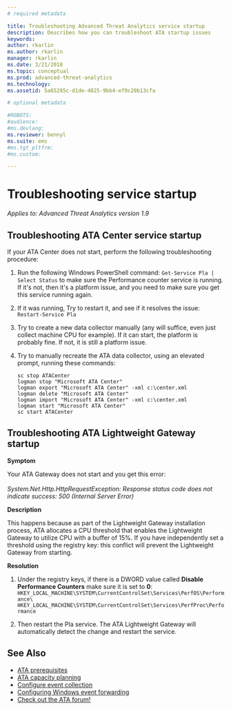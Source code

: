```yaml
---
# required metadata

title: Troubleshooting Advanced Threat Analytics service startup
description: Describes how you can troubleshoot ATA startup issues
keywords:
author: rkarlin
ms.author: rkarlin
manager: rkarlin
ms.date: 3/21/2018
ms.topic: conceptual
ms.prod: advanced-threat-analytics
ms.technology:
ms.assetid: 5a65285c-d1de-4025-9bb4-ef9c20b13cfa

# optional metadata

#ROBOTS:
#audience:
#ms.devlang:
ms.reviewer: bennyl
ms.suite: ems
#ms.tgt_pltfrm:
#ms.custom:

---
```


# Troubleshooting service startup

*Applies to: Advanced Threat Analytics version 1.9*

## Troubleshooting ATA Center service startup

If your ATA Center does not start, perform the following troubleshooting procedure:

1.	Run the following Windows PowerShell command:
    `Get-Service Pla | Select Status`
to make sure the Performance counter service is running. If it's not, then it's a platform issue, and you need to make sure you get this service running again.
2.	If it was running, Try to restart it, and see if it resolves the issue:
    `Restart-Service Pla`
3.	Try to create a new data collector manually (any will suffice, even just collect machine CPU for example).
If it can start, the platform is probably fine. If not, it is still a platform issue.

4.	Try to manually recreate the ATA data collector, using an elevated prompt, running these commands:

        sc stop ATACenter
        logman stop "Microsoft ATA Center"
        logman export "Microsoft ATA Center" -xml c:\center.xml
        logman delete "Microsoft ATA Center"
        logman import "Microsoft ATA Center" -xml c:\center.xml
        logman start "Microsoft ATA Center"
        sc start ATACenter

## Troubleshooting ATA Lightweight Gateway startup

**Symptom**

Your ATA Gateway does not start and you get this error:<br></br>
*System.Net.Http.HttpRequestException: Response status code does not indicate success: 500 (Internal Server Error)*

**Description**

This happens because as part of the Lightweight Gateway installation process, ATA allocates a CPU threshold that enables the Lightweight Gateway to utilize CPU with a buffer of 15%. If you have independently set a threshold using the registry key: this conflict will prevent the Lightweight Gateway from starting. 

**Resolution**

1. Under the registry keys, if there is a DWORD value called **Disable Performance Counters** make sure it is set to **0**:
    `HKEY_LOCAL_MACHINE\SYSTEM\CurrentControlSet\Services\PerfOS\Performance\`
    `HKEY_LOCAL_MACHINE\SYSTEM\CurrentControlSet\Services\PerfProc\Performance`
 
2. Then restart the Pla service. The ATA Lightweight Gateway will automatically detect the change and restart the service.


## See Also
- [ATA prerequisites](ata-prerequisites.md)
- [ATA capacity planning](ata-capacity-planning.md)
- [Configure event collection](configure-event-collection.md)
- [Configuring Windows event forwarding](configure-event-collection.md)
- [Check out the ATA forum!](https://social.technet.microsoft.com/Forums/security/home?forum=mata)
